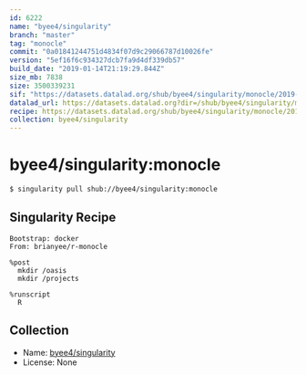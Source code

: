 ```yaml
---
id: 6222
name: "byee4/singularity"
branch: "master"
tag: "monocle"
commit: "0a01841244751d4834f07d9c29066787d10026fe"
version: "5ef16f6c934327dcb7fa9d4df339db57"
build_date: "2019-01-14T21:19:29.844Z"
size_mb: 7838
size: 3500339231
sif: "https://datasets.datalad.org/shub/byee4/singularity/monocle/2019-01-14-0a018412-5ef16f6c/5ef16f6c934327dcb7fa9d4df339db57.simg"
datalad_url: https://datasets.datalad.org?dir=/shub/byee4/singularity/monocle/2019-01-14-0a018412-5ef16f6c/
recipe: https://datasets.datalad.org/shub/byee4/singularity/monocle/2019-01-14-0a018412-5ef16f6c/Singularity
collection: byee4/singularity
---
```


# byee4/singularity:monocle

```bash
$ singularity pull shub://byee4/singularity:monocle
```

## Singularity Recipe

```singularity
Bootstrap: docker
From: brianyee/r-monocle

%post
  mkdir /oasis
  mkdir /projects

%runscript
  R
```

## Collection

 - Name: [byee4/singularity](https://github.com/byee4/singularity)
 - License: None

